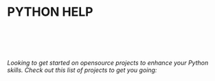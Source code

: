 <h1>PYTHON HELP<h1><br>
<h6>Looking to get started on opensource projects to enhance your Python skills. Check out this list of projects to get you going:<h6>
